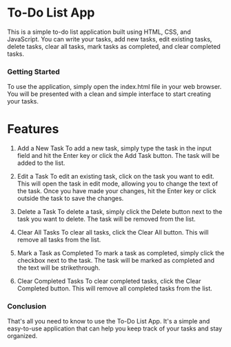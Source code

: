 # To-Do List App
This is a simple to-do list application built using HTML, CSS, and JavaScript. You can write your tasks, add new tasks, edit existing tasks, delete tasks, clear all tasks, mark tasks as completed, and clear completed tasks.

### Getting Started
To use the application, simply open the index.html file in your web browser. You will be presented with a clean and simple interface to start creating your tasks.

# Features
1. Add a New Task
To add a new task, simply type the task in the input field and hit the Enter key or click the Add Task button. The task will be added to the list.

2. Edit a Task
To edit an existing task, click on the task you want to edit. This will open the task in edit mode, allowing you to change the text of the task. Once you have made your changes, hit the Enter key or click outside the task to save the changes.

3. Delete a Task
To delete a task, simply click the Delete button next to the task you want to delete. The task will be removed from the list.

4. Clear All Tasks
To clear all tasks, click the Clear All button. This will remove all tasks from the list.

5. Mark a Task as Completed
To mark a task as completed, simply click the checkbox next to the task. The task will be marked as completed and the text will be strikethrough.

6. Clear Completed Tasks
To clear completed tasks, click the Clear Completed button. This will remove all completed tasks from the list.

### Conclusion
That's all you need to know to use the To-Do List App. It's a simple and easy-to-use application that can help you keep track of your tasks and stay organized.